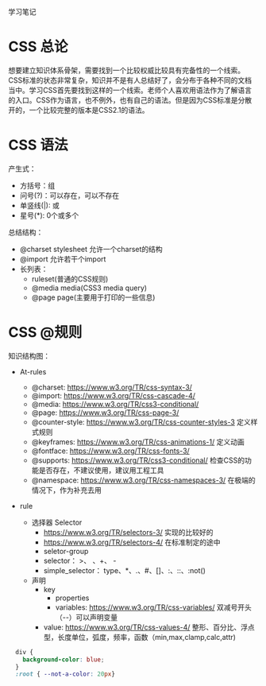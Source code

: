学习笔记
# CSS 总论
想要建立知识体系骨架，需要找到一个比较权威比较具有完备性的一个线索。CSS标准的状态非常复杂，知识并不是有人总结好了，会分布于各种不同的文档当中。学习CSS首先要找到这样的一个线索。老师个人喜欢用语法作为了解语言的入口。CSS作为语言，也不例外，也有自己的语法。但是因为CSS标准是分散开的，一个比较完整的版本是CSS2.1的语法。

# CSS 语法
产生式：
- 方括号：组
- 问号(?)：可以存在，可以不存在
- 单竖线(|): 或
- 星号(*): 0个或多个

总结结构：
- @charset stylesheet 允许一个charset的结构
- @import 允许若干个import
- 长列表：
  - ruleset(普通的CSS规则) 
  - @media media(CSS3 media query)
  - @page page(主要用于打印的一些信息)


# CSS @规则
知识结构图：

- At-rules
  - @charset: https://www.w3.org/TR/css-syntax-3/
  - @import: https://www.w3.org/TR/css-cascade-4/
  - @media: https://www.w3.org/TR/css3-conditional/
  - @page: https://www.w3.org/TR/css-page-3/
  - @counter-style: https://www.w3.org/TR/css-counter-styles-3  定义样式规则
  - @keyframes: https://www.w3.org/TR/css-animations-1/   定义动画
  - @fontface: https://www.w3.org/TR/css-fonts-3/
  - @supports: https://www.w3.org/TR/css3-conditional/   检查CSS的功能是否存在，不建议使用，建议用工程工具
  - @namespace: https://www.w3.org/TR/css-namespaces-3/  在极端的情况下，作为补充去用

- rule
  - 选择器 Selector
    - https://www.w3.org/TR/selectors-3/  实现的比较好的
    - https://www.w3.org/TR/selectors-4/  在标准制定的途中
    - seletor-group
    - selector： >、<sp> 、+、 -
    - simple_selector： type、*、.、#、[]、:、::、:not()
  - 声明
    - key
      - properties
      - variables: https://www.w3.org/TR/css-variables/  双减号开头（--）可以声明变量
    - value: https://www.w3.org/TR/css-values-4/ 整形、百分比、浮点型，长度单位，弧度，频率，函数（min,max,clamp,calc,attr)

``` css
  div {
    background-color: blue;
  }
  :root { --not-a-color: 20px}
```



